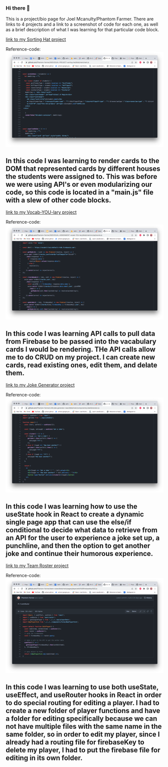 ### Hi there 👋

This is a project/bio page for Joel Mcanulty/Phantom Farmer. 
There are links to 4 projects and a link to a screenshot of code for each one, as well as a brief description of what I was learning for that particular code block.

[link to my Sorting Hat project](https://github.com/Phantom-Farmer/INDIVIDUAL-PROJECT-sorting-hat)

Reference-code: 
![alt text][sort]

[sort]: https://github.com/Phantom-Farmer/Phantom-Farmer/blob/main/images/Sorting-Hat-image.png
In this code I was learning to render cards to the DOM that represented cards by different houses the students were assigned to. This was before we were using API's or even modularizing our code, so this code is located in a "main.js" file with a slew of other code blocks.
------------------------------------------------------------------------------------------------------------

[link to my Vocab-YOU-lary project](https://github.com/Phantom-Farmer/INDIVIDUAL-ASSIGNMENT-vocab-YOU-lary)

Reference-code: 
![alt text][vocab]

[vocab]: https://github.com/Phantom-Farmer/Phantom-Farmer/blob/main/images/Vocab-image.png
In this code I was learning API calls to pull data from Firebase to be passed into the vacabulary cards I would be rendering. THe API calls allow me to do CRUD on my project. I can create new cards, read existing ones, edit them, and delate them.
--------------------------------------------------------------------------------------------

[link to my Joke Generator project](https://github.com/Phantom-Farmer/LAB-joke-generator-react)

Reference-code: 
![alt text][joke]

[joke]: https://github.com/Phantom-Farmer/Phantom-Farmer/blob/main/images/Joke-Gen-image.png
In this code I was learning how to use the useState hook in React to create a dynamic single page app that can use the else/if conditional to decide what data to retrieve from an API for the user to experience a joke set up, a punchline, and then the option to get another joke and continue their humorous experience.
--------------------------------------------------------------------------------------------

[link to my Team Roster project](https://github.com/Phantom-Farmer/team-roster)

Reference-code: 
![alt text][team]

[team]: https://github.com/Phantom-Farmer/Phantom-Farmer/blob/main/images/Team-Roster-image.png
In this code I was learning to use both useState, useEffect, and useRouter hooks in React in order to do special routing for editing a player. I had to create a new folder of player functions and have a folder for editing specifically because we can not have multiple files with the same name in the same folder, so in order to edit my player, since I already had a routing file for firebaseKey to delete my player, I had to put the firebase file for editing in its own folder. 
--------------------------------------------------------------------------------------------

<!--
**Phantom-Farmer/Phantom-Farmer** is a ✨ _special_ ✨ repository because its `README.md` (this file) appears on your GitHub profile.

Here are some ideas to get you started:

- 🔭 I’m currently working on ...
- 🌱 I’m currently learning ...
- 👯 I’m looking to collaborate on ...
- 🤔 I’m looking for help with ...
- 💬 Ask me about ...
- 📫 How to reach me: ...
- 😄 Pronouns: ...
- ⚡ Fun fact: ...
-->
